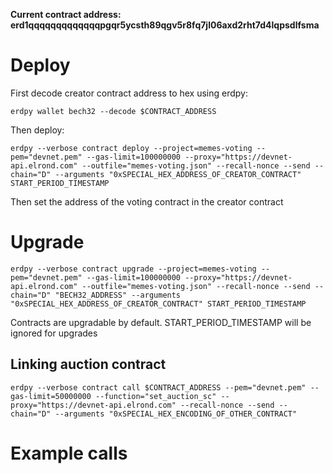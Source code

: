 **Current contract address: erd1qqqqqqqqqqqqqpgqr5ycsth89qgv5r8fq7jl06axd2rht7d4lqpsdlfsma**

# Deploy

First decode creator contract address to hex using erdpy:

`erdpy wallet bech32 --decode $CONTRACT_ADDRESS`

Then deploy:

`erdpy --verbose contract deploy --project=memes-voting --pem="devnet.pem" --gas-limit=100000000 --proxy="https://devnet-api.elrond.com" --outfile="memes-voting.json" --recall-nonce --send --chain="D" --arguments "0xSPECIAL_HEX_ADDRESS_OF_CREATOR_CONTRACT" START_PERIOD_TIMESTAMP`

Then set the address of the voting contract in the creator contract

# Upgrade

`erdpy --verbose contract upgrade --project=memes-voting --pem="devnet.pem" --gas-limit=100000000 --proxy="https://devnet-api.elrond.com" --outfile="memes-voting.json" --recall-nonce --send --chain="D" "BECH32_ADDRESS" --arguments "0xSPECIAL_HEX_ADDRESS_OF_CREATOR_CONTRACT" START_PERIOD_TIMESTAMP`

Contracts are upgradable by default. START_PERIOD_TIMESTAMP will be ignored for upgrades 

## Linking auction contract
`erdpy --verbose contract call $CONTRACT_ADDRESS --pem="devnet.pem" --gas-limit=50000000 --function="set_auction_sc" --proxy="https://devnet-api.elrond.com" --recall-nonce --send --chain="D" --arguments "0xSPECIAL_HEX_ENCODING_OF_OTHER_CONTRACT"`

# Example calls
